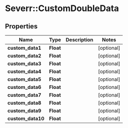 # Severr::CustomDoubleData

## Properties
Name | Type | Description | Notes
------------ | ------------- | ------------- | -------------
**custom_data1** | **Float** |  | [optional] 
**custom_data2** | **Float** |  | [optional] 
**custom_data3** | **Float** |  | [optional] 
**custom_data4** | **Float** |  | [optional] 
**custom_data5** | **Float** |  | [optional] 
**custom_data6** | **Float** |  | [optional] 
**custom_data7** | **Float** |  | [optional] 
**custom_data8** | **Float** |  | [optional] 
**custom_data9** | **Float** |  | [optional] 
**custom_data10** | **Float** |  | [optional] 


